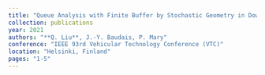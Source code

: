 ```yaml
---
title: "Queue Analysis with Finite Buffer by Stochastic Geometry in Downlink Cellular Networks"
collection: publications
year: 2021
authors: "**Q. Liu**, J.-Y. Baudais, P. Mary"
conference: "IEEE 93rd Vehicular Technology Conference (VTC)"
location: "Helsinki, Finland"
pages: "1-5"
---
```


